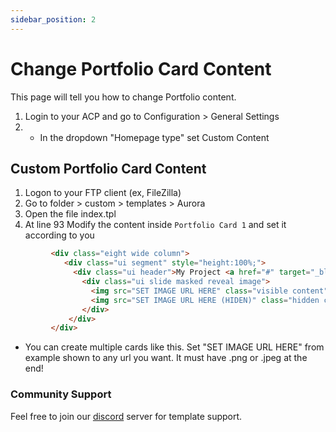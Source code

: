 ```yaml
---
sidebar_position: 2
---
```


# Change Portfolio Card Content
This page will tell you how to change Portfolio content.

1. Login to your ACP and go to Configuration > General Settings
2. - In the dropdown "Homepage type" set Custom Content

## Custom Portfolio Card Content
1. Logon to your FTP client (ex, FileZilla)
2. Go to folder > custom > templates > Aurora
3. Open the file index.tpl
4. At line 93 Modify the content inside `Portfolio Card 1` and set it according to you
  ```html
           <div class="eight wide column">
              <div class="ui segment" style="height:100%;">
                <div class="ui header">My Project <a href="#" target="_blank" class="ui mini blue button right floated">Website</a></div>
                  <div class="ui slide masked reveal image">
                    <img src="SET IMAGE URL HERE" class="visible content" style="border-radius:2%;">
                    <img src="SET IMAGE URL HERE (HIDEN)" class="hidden content"  style="border-radius:2%;">
                  </div> 
               </div>
           </div>
```

- You can create multiple cards like this. Set "SET IMAGE URL HERE" from example shown to any url you want. It must have .png or .jpeg at the end!

### Community Support
Feel free to join our [discord](https://discord.gg/creativmap) server for template support.
